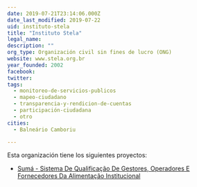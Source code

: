 ```yaml
---
date: 2019-07-21T23:14:06.000Z
date_last_modified: 2019-07-22
uid: instituto-stela
title: "Instituto Stela"
legal_name: 
description: ""
org_type: Organización civil sin fines de lucro (ONG)
website: www.stela.org.br
year_founded: 2002
facebook: 
twitter: 
tags:
  - monitoreo-de-servicios-publicos
  - mapeo-ciudadano
  - transparencia-y-rendicion-de-cuentas
  - participación-ciudadana
  - otro
cities: 
  - Balneário Camboriu

---
```


Esta organización tiene los siguientes proyectos:

- [Sumá - Sistema De Qualificação De Gestores, Operadores E Fornecedores Da Alimentação Institucional](/i/suma-sistema-de-qualificacão-de-gestores-operadores-e-fornecedores-da-alimentacão-institucional.html)
